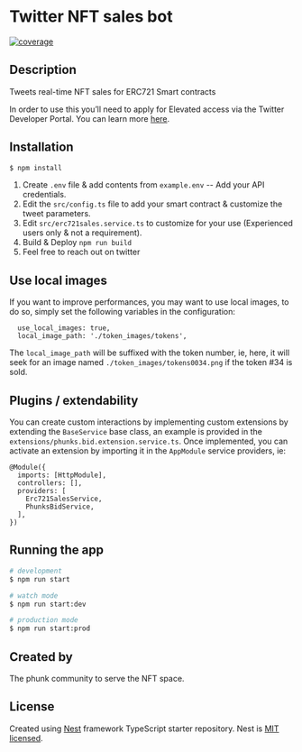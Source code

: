 <h1>Twitter NFT sales bot</h1>

[![coverage](https://crypto-phunks.github.io/nft-sales-twitter-bot/badge-lines.svg?update)](https://crypto-phunks.github.io/nft-sales-twitter-bot/)
 
## Description

Tweets real-time NFT sales for ERC721 Smart contracts

In order to use this you’ll need to apply for Elevated access via the Twitter Developer Portal. You can learn more [here](https://developer.twitter.com/en/docs/twitter-api/getting-started/about-twitter-api#v2-access-leve).

## Installation

```bash
$ npm install
```

1. Create `.env` file & add contents from `example.env` -- Add your API credentials.
2. Edit the `src/config.ts` file to add your smart contract & customize the tweet parameters.
3. Edit `src/erc721sales.service.ts` to customize for your use (Experienced users only & not a requirement).
4. Build & Deploy `npm run build`
5. Feel free to reach out on twitter

## Use local images

If you want to improve performances, you may want to use local images, to do so, simply
set the following variables in the configuration:

```
  use_local_images: true,
  local_image_path: './token_images/tokens',
```

The `local_image_path` will be suffixed with the token number, ie, here, it will seek for an image
named `./token_images/tokens0034.png` if the token #34 is sold.

## Plugins / extendability

You can create custom interactions by implementing custom extensions by extending the `BaseService` base
class, an example is provided in  the `extensions/phunks.bid.extension.service.ts`. Once implemented, you can activate an extension by importing it in the `AppModule` service providers, ie:

```
@Module({
  imports: [HttpModule],
  controllers: [],
  providers: [
    Erc721SalesService, 
    PhunksBidService,
  ],
})
```

## Running the app

```bash
# development
$ npm run start

# watch mode
$ npm run start:dev

# production mode
$ npm run start:prod
```

## Created by

The phunk community to serve the NFT space.

## License

Created using [Nest](https://github.com/nestjs/nest) framework TypeScript starter repository.
Nest is [MIT licensed](LICENSE).
